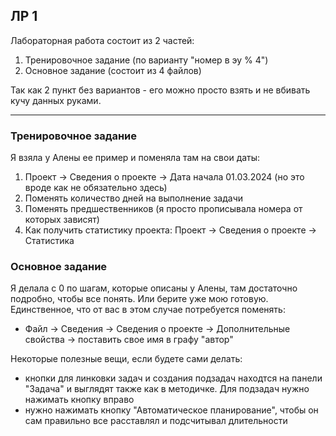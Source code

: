 ## ЛР 1 

Лабораторная работа состоит из 2 частей:

1. Тренировочное задание (по варианту "номер в эу % 4")
2. Основное задание (состоит из 4 файлов)

Так как 2 пункт без вариантов - его можно просто взять и не вбивать кучу данных руками.

---

### Тренировочное задание

Я взяла у Алены ее пример и поменяла там на свои даты:

1. Проект -> Сведения о проекте -> Дата начала 01.03.2024 (но это вроде как не обязательно здесь)
2. Поменять количество дней на выполнение задачи
3. Поменять предшественников (я просто прописывала номера от которых зависят)
4. Как получить статистику проекта: Проект -> Сведения о проекте -> Статистика

### Основное задание

Я делала с 0 по шагам, которые описаны у Алены, там достаточно подробно, чтобы все понять. Или берите уже мою готовую. Единственное, что от вас в этом случае потребуется поменять:

* Файл -> Сведения -> Сведения о проекте -> Дополнительные свойства -> поставить свое имя в графу "автор"

Некоторые полезные вещи, если будете сами делать:

* кнопки для линковки задач и создания подзадач находтся на панели "Задача" и выглядят также как в методичке. Для подзадач нужно нажимать кнопку вправо
* нужно нажимать кнопку "Автоматическое планирование", чтобы он сам правильно все расставлял и подсчитывал длительности

